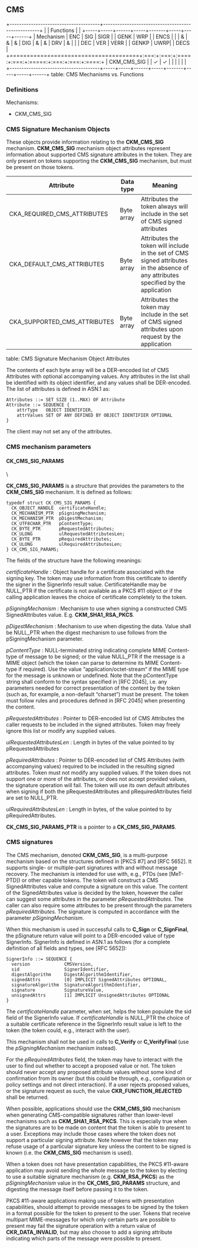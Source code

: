 ## CMS

+--------------------------------------+---------------------------------------------------+
|                                      | Functions                                         |
|                                      +-----+-----+------+-----+-------+-----+-----+------+
| Mechanism                            | ENC | SIG | SIGR |     | GENK  | WRP |     | ENCS |
|                                      |  &  |  &  |  &   | DIG |   &   |  &  | DRV |  &   |
|                                      | DEC | VER | VERR |     | GENKP | UWRP|     | DECS |
+======================================+:===:+:===:+:====:+:===:+:=====:+:===:+:===:+:====:+
| CKM_CMS_SIG                          |     |  ✓  |  ✓   |     |       |     |     |      |
+--------------------------------------+-----+-----+------+-----+-------+-----+-----+------+
table: CMS Mechanisms vs. Functions

### Definitions

Mechanisms:

- CKM_CMS_SIG

### CMS Signature Mechanism Objects

These objects provide information relating to the **CKM_CMS_SIG** mechanism.
**CKM_CMS_SIG** mechanism object attributes represent information about
supported CMS signature attributes in the token. They are only present on tokens
supporting the **CKM_CMS_SIG** mechanism, but must be present on those tokens.

| Attribute                    | Data type  | Meaning                    |
|------------------------------|------------|----------------------------|
| CKA_REQUIRED_CMS_ATTRIBUTES  | Byte array | Attributes the token always will include in the set of CMS signed attributes |
| CKA_DEFAULT_CMS_ATTRIBUTES   | Byte array | Attributes the token will include in the set of CMS signed attributes in the absence of any attributes specified by the application |
| CKA_SUPPORTED_CMS_ATTRIBUTES | Byte array | Attributes the token may include in the set of CMS signed attributes upon request by the application |
table: CMS Signature Mechanism Object Attributes

The contents of each byte array will be a DER-encoded list of CMS Attributes
with optional accompanying values. Any attributes in the list shall be
identified with its object identifier, and any values shall be DER-encoded. The
list of attributes is defined in ASN.1 as:

~~~{.c}
Attributes ::= SET SIZE (1..MAX) OF Attribute
Attribute ::= SEQUENCE {
    attrType   OBJECT IDENTIFIER,
    attrValues SET OF ANY DEFINED BY OBJECT IDENTIFIER OPTIONAL
}
~~~

The client may not set any of the attributes.

### CMS mechanism parameters

#### CK_CMS_SIG_PARAMS
\  

**CK_CMS_SIG_PARAMS** is a structure that provides the parameters to the
**CKM_CMS_SIG** mechanism. It is defined as follows:

~~~{.c}
typedef struct CK_CMS_SIG_PARAMS {
  CK_OBJECT_HANDLE  certificateHandle;
  CK_MECHANISM_PTR  pSigningMechanism;
  CK_MECHANISM_PTR  pDigestMechanism;
  CK_UTF8CHAR_PTR   pContentType;
  CK_BYTE_PTR       pRequestedAttributes;
  CK_ULONG          ulRequestedAttributesLen;
  CK_BYTE_PTR       pRequiredAttributes;
  CK_ULONG          ulRequiredAttributesLen;
} CK_CMS_SIG_PARAMS;
~~~

The fields of the structure have the following meanings:

_certificateHandle_
: Object handle for a certificate associated with the signing key. The token may
  use information from this certificate to identify the signer in the SignerInfo
  result value. CertificateHandle may be NULL_PTR if the certificate is not
  available as a PKCS #11 object or if the calling application leaves the choice
  of certificate completely to the token.

_pSigningMechanism_
: Mechanism to use when signing a constructed CMS SignedAttributes value. E.g.
  **CKM_SHA1_RSA_PKCS**.

_pDigestMechanism_
: Mechanism to use when digesting the data. Value shall be NULL_PTR when the
  digest mechanism to use follows from the pSigningMechanism parameter.

_pContentType_
: NULL-terminated string indicating complete MIME Content-type of message to be
  signed; or the value NULL_PTR if the message is a MIME object (which the token
  can parse to determine its MIME Content-type if required). Use the value
  “application/octet-stream“ if the MIME type for the message is unknown or
  undefined. Note that the pContentType string shall conform to the syntax
  specified in [RFC 2045], i.e. any parameters needed for correct presentation
  of the content by the token (such as, for example, a non-default “charset”)
  must be present. The token must follow rules and procedures defined in
  [RFC 2045] when presenting the content.

_pRequestedAttributes_
: Pointer to DER-encoded list of CMS Attributes the caller requests to be
  included in the signed attributes. Token may freely ignore this list or modify
  any supplied values.

_ulRequestedAttributesLen_
: Length in bytes of the value pointed to by pRequestedAttributes

_pRequiredAttributes_
: Pointer to DER-encoded list of CMS Attributes (with accompanying values)
  required to be included in the resulting signed attributes. Token must not
  modify any supplied values. If the token does not support one or more of the
  attributes, or does not accept provided values, the signature operation will
  fail. The token will use its own default attributes when signing if both the
  pRequestedAttributes and pRequiredAttributes field are set to NULL_PTR.

_ulRequiredAttributesLen_
: Length in bytes, of the value pointed to by pRequiredAttributes.

**CK_CMS_SIG_PARAMS_PTR** is a pointer to a **CK_CMS_SIG_PARAMS**.

### CMS signatures

The CMS mechanism, denoted **CKM_CMS_SIG**, is a multi-purpose mechanism based
on the structures defined in [PKCS #7] and [RFC 5652]. It supports single- or
multiple-part signatures with and without message recovery. The mechanism is
intended for use with, e.g., PTDs (see [MeT-PTD]) or other capable tokens. The
token will construct a CMS SignedAttributes value and compute a signature on
this value. The content of the SignedAttributes value is decided by the token,
however the caller can suggest some attributes in the parameter
_pRequestedAttributes_. The caller can also require some attributes to be
present through the parameters _pRequiredAttributes_. The signature is computed
in accordance with the parameter _pSigningMechanism_.

When this mechanism is used in successful calls to **C_Sign** or
**C_SignFinal**, the pSignature return value will point to a DER-encoded value
of type SignerInfo. SignerInfo is defined in ASN.1 as follows (for a complete
definition of all fields and types, see [RFC 5652]):

~~~{.c}
SignerInfo ::= SEQUENCE {
  version             CMSVersion,
  sid                 SignerIdentifier,
  digestAlgorithm     DigestAlgorithmIdentifier,
  signedAttrs         [0] IMPLICIT SignedAttributes OPTIONAL,
  signatureAlgorithm  SignatureAlgorithmIdentifier,
  signature           SignatureValue,
  unsignedAttrs       [1] IMPLICIT UnsignedAttributes OPTIONAL
}
~~~

The _certificateHandle_ parameter, when set, helps the token populate the sid
field of the SignerInfo value. If _certificateHandle_ is NULL_PTR the choice of
a suitable certificate reference in the SignerInfo result value is left to the
token (the token could, e.g., interact with the user).

This mechanism shall not be used in calls to **C_Verify** or **C_VerifyFinal**
(use the _pSigningMechanism_ mechanism instead).

For the _pRequiredAttributes_ field, the token may have to interact with the
user to find out whether to accept a proposed value or not. The token should
never accept any proposed attribute values without some kind of confirmation
from its owner (but this could be through, e.g., configuration or policy
settings and not direct interaction). If a user rejects proposed values, or the
signature request as such, the value **CKR_FUNCTION_REJECTED** shall be
returned.

When possible, applications should use the **CKM_CMS_SIG** mechanism when
generating CMS-compatible signatures rather than lower-level mechanisms such as
**CKM_SHA1_RSA_PKCS**. This is especially true when the signatures are to be
made on content that the token is able to present to a user. Exceptions may
include those cases where the token does not support a particular signing
attribute. Note however that the token may refuse usage of a particular
signature key unless the content to be signed is known (i.e. the **CKM_CMS_SIG**
mechanism is used).

When a token does not have presentation capabilities, the PKCS #11-aware
application may avoid sending the whole message to the token by electing to use
a suitable signature mechanism (e.g. **CKM_RSA_PKCS**) as the
_pSigningMechanism_ value in the **CK_CMS_SIG_PARAMS** structure, and digesting
the message itself before passing it to the token.

PKCS #11-aware applications making use of tokens with presentation capabilities,
should attempt to provide messages to be signed by the token in a format
possible for the token to present to the user. Tokens that receive multipart
MIME-messages for which only certain parts are possible to present may fail the
signature operation with a return value of **CKR_DATA_INVALID**, but may also
choose to add a signing attribute indicating which parts of the message were
possible to present.
